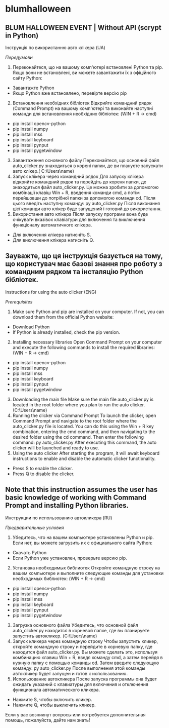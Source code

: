 # blumhalloween 
BLUM HALLOWEEN EVENT | Without API (scrypt in Python)
-----------------------------------------------------------------------------------
Інструкція по використанню авто клікера (UA)

_Передумови_

1. Переконайтеся, що на вашому комп'ютері встановлені Python та pip. Якщо вони не
встановлені, ви можете завантажити їх з офіційного сайту Python:
- Завантажте Python
- Якщо Python вже встановлено, перевірте версію pip
2. Встановлення необхідних бібліотек
Відкрийте командний рядок (Command Prompt) на вашому комп'ютері та виконайте
наступні команди для встановлення необхідних бібліотек: (WIN + R → cmd)
- pip install opencv-python
- pip install numpy
- pip install mss
- pip install keyboard
- pip install pynput
- pip install pygetwindow
3. Завантаження основного файлу
Переконайтеся, що основний файл auto_clicker.py знаходиться в корені папки,
де ви плануєте запускати авто клікер.( C:\Users\name)
4. Запуск клікера через командний рядок
Для запуску клікера відкрийте командний рядок та перейдіть до кореня папки, де
знаходиться файл auto_clicker.py. Це можна зробити за допомогою комбінації
клавіш Win + R, введення команди cmd, а потім перейшовши до потрібної папки за
допомогою команди cd.
Після цього введіть наступну команду:
py auto_clicker.py
Після виконання цієї команди авто клікер буде запущений і готовий до
використання.
5. Використання авто клікера
Після запуску програми вона буде очікувати вказівок клавіатури для включення та
виключення функціоналу автоматичного клікера.
- Для включення клікера натисніть S.
- Для виключення клікера натисніть Q.

Зауважте, що ця інструкція базується на тому, що користувач має базові знання про
роботу з командним рядком та інсталяцію Python бібліотек.
-----------------------------------------------------------------------------------
Instructions for using the auto clicker (ENG)

_Prerequisites_

1. Make sure Python and pip are installed on your computer. If not, you can download
them from the official Python website:
- Download Python
- If Python is already installed, check the pip version.
2. Installing necessary libraries
Open Command Prompt on your computer and execute the following commands to
install the required libraries: (WIN + R → cmd)
- pip install opencv-python
- pip install numpy
- pip install mss
- pip install keyboard
- pip install pynput
- pip install pygetwindow
3. Downloading the main file
Make sure the main file auto_clicker.py is located in the root folder where you plan to
run the auto clicker. (C:\Users\name)
4. Running the clicker via Command Prompt
To launch the clicker, open Command Prompt and navigate to the root folder where the
auto_clicker.py file is located. You can do this using the Win + R key combination,
entering the cmd command, and then navigating to the desired folder using the cd
command.
Then enter the following command:
py auto_clicker.py
After executing this command, the auto clicker will be launched and ready to use.
5. Using the auto clicker
After starting the program, it will await keyboard instructions to enable and disable the
automatic clicker functionality.
- Press S to enable the clicker.
- Press Q to disable the clicker.

Note that this instruction assumes the user has basic knowledge of working with
Command Prompt and installing Python libraries.
-----------------------------------------------------------------------------------
Инструкции по использованию автокликера (RU)

_Предварительные условия_

1. Убедитесь, что на вашем компьютере установлены Python и pip. Если нет, вы
можете загрузить их с официального сайта Python:
- Скачать Python
- Если Python уже установлен, проверьте версию pip.
2. Установка необходимых библиотек
Откройте командную строку на вашем компьютере и выполните следующие
команды для установки необходимых библиотек: (WIN + R → cmd)
- pip install opencv-python
- pip install numpy
- pip install mss
- pip install keyboard
- pip install pynput
- pip install pygetwindow
3. Загрузка основного файла
Убедитесь, что основной файл auto_clicker.py находится в корневой папке, где
вы планируете запустить автокликер. (C:\Users\name)
4. Запуск кликера через командную строку
Чтобы запустить кликер, откройте командную строку и перейдите в корневую
папку, где находится файл auto_clicker.py. Вы можете сделать это, используя
комбинацию клавиш Win + R, введя команду cmd, а затем перейдя в нужную папку
с помощью команды cd.
Затем введите следующую команду:
py auto_clicker.py
После выполнения этой команды автокликер будет запущен и готов к
использованию.
5. Использование автокликера
После запуска программы она будет ожидать указаний с клавиатуры для
включения и отключения функционала автоматического кликера.
- Нажмите S, чтобы включить кликер.
- Нажмите Q, чтобы выключить кликер.

Если у вас возникнут вопросы или потребуется дополнительная помощь, пожалуйста,
дайте нам знать! 
